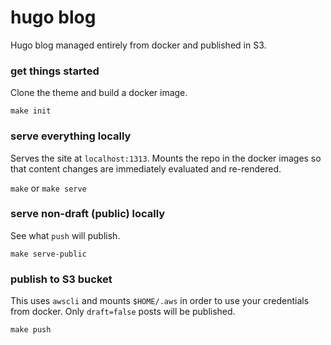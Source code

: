 # hugo blog

Hugo blog managed entirely from docker and published in S3.

### get things started

Clone the theme and build a docker image.

`make init`

### serve everything locally

Serves the site at `localhost:1313`.
Mounts the repo in the docker images so that content changes are immediately evaluated and re-rendered.

`make` or `make serve`

### serve non-draft (public) locally

See what `push` will publish.

`make serve-public`

### publish to S3 bucket

This uses `awscli`
and mounts `$HOME/.aws` in order to use your credentials from docker.
Only `draft=false` posts will be published.

`make push`

